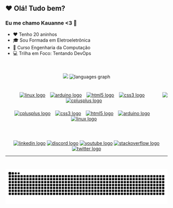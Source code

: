 ## ❤️ Olá! Tudo bem?
### Eu me chamo Kauanne <3 👋

- ❤️ Tenho 20 aninhos
- 🎓 Sou Formada em Eletroeletrônica
- 🌱 Curso Engenharia da Computação
- 💻 Trilha em Foco: Tentando DevOps
<br>
<br>

<div align="center">
  <img src="https://github-readme-stats.vercel.app/api?username=KwG0&hide_title=false&show_icons=true&include_all_commits=true&&card_width=360count_private=true&disable_animations=false&theme=dark&locale=pt-br&hide_border=true" height="165"/>
  <img src="https://github-readme-stats.vercel.app/api/top-langs?username=KwG0&locale=pt-br&hide_title=false&layout=compact&card_width=380count_private=true&langs_count=5&theme=dark&hide_border=true" height="180" alt="languages graph"/>
</div>
<br>

###

<img align="right" height="150" src="https://avatars.githubusercontent.com/u/91920835?v=4"  />

###

<div align="center">
  <a href="#"><img src="https://skillicons.dev/icons?i=linux" height="50" alt="linux logo"  /></a>
  <img width="7" />
  <a href="#"><img src="https://skillicons.dev/icons?i=arduino" height="50" alt="arduino logo"  /></a>
  <img width="7" />
  <a href="#"><img src="https://skillicons.dev/icons?i=html" height="50" alt="html5 logo"  /></a>
  <img width="7" />
  <a href="#"><img src="https://skillicons.dev/icons?i=css" height="50" alt="css3 logo"  /></a>
  <img width="7" />
  <a href="#"><img src="https://skillicons.dev/icons?i=cpp" height="50" alt="cplusplus logo"  /></a>
</div>

###

<div align="center">
  <a href="#"><img src="https://skillicons.dev/icons?i=cpp" height="50" alt="cplusplus logo"  /></a>
  <img width="7" />
  <a href="#"><img src="https://skillicons.dev/icons?i=css" height="50" alt="css3 logo"  /></a>
  <img width="7" />
  <a href="#"><img src="https://skillicons.dev/icons?i=html" height="50" alt="html5 logo"  /></a>
  <img width="7" />
  <a href="#"><img src="https://skillicons.dev/icons?i=arduino" height="50" alt="arduino logo"  /></a>
  <img width="7" />
  <a href="#"><img src="https://skillicons.dev/icons?i=linux" height="50" alt="linux logo"  /></a>
</div>

###

<br clear="both">

<div align="center">
  <a href="https://www.linkedin.com/in/kwg0" target="_blank"><img src="https://img.shields.io/static/v1?message=LinkedIn&logo=linkedin&label=&color=0077B5&logoColor=white&labelColor=&style=for-the-badge" height="40" alt="linkedin logo"></a>
  <a href="#"><img src="https://img.shields.io/static/v1?message=Discord&logo=discord&label=&color=7289DA&logoColor=white&labelColor=&style=for-the-badge" height="40" alt="discord logo"></a>
  <a href="#"><img src="https://img.shields.io/static/v1?message=Youtube&logo=youtube&label=&color=FF0000&logoColor=white&labelColor=&style=for-the-badge" height="40" alt="youtube logo"  /></a>
  <a href="#"><img src="https://img.shields.io/static/v1?message=Stackoverflow&logo=stackoverflow&label=&color=FE7A16&logoColor=white&labelColor=&style=for-the-badge" height="40" alt="stackoverflow logo"></a>
  <a href="#"><img src="https://img.shields.io/static/v1?message=Twitter&logo=twitter&label=&color=1DA1F2&logoColor=white&labelColor=&style=for-the-badge" height="40" alt="twitter logo"></a>
</div>
<hr>

###

<br clear="both">

<img src="https://raw.githubusercontent.com/KwG0/KwG0/output/snake.svg" alt="Snake animation" />

###
